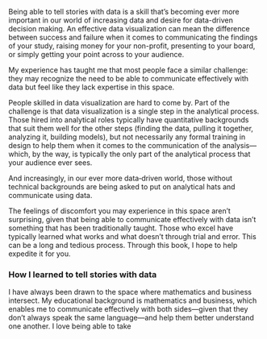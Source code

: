 Being able to tell stories with data is a skill that’s becoming ever more important in our world of increasing data and desire for data-driven decision making. An effective data visualization can mean the difference between success and failure when it comes to communicating the findings of your study, raising money for your non-profit, presenting to your board, or simply getting your point across to your audience.

My experience has taught me that most people face a similar challenge: they may recognize the need to be able to communicate effectively with data but feel like they lack expertise in this space. 

People skilled in data visualization are hard to come by. Part of the challenge is that data visualization is a single step in the analytical process. Those hired into analytical roles typically have quantitative backgrounds that suit them well for the other steps (finding the data, pulling it together, analyzing it, building models), but not necessarily any formal training in design to help them when it comes to the communication of the analysis—which, by the way, is typically the only part of the analytical process that your audience ever sees. 

And increasingly, in our ever more data‐driven world, those without technical backgrounds are being asked to put on analytical hats and communicate using data.

The feelings of discomfort you may experience in this space aren’t surprising, given that being able to communicate effectively with data isn’t something that has been traditionally taught. Those who excel have typically learned what works and what doesn’t through trial and error. This can be a long and tedious process. Through this book, I hope to help expedite it for you.

### How I learned to tell stories with data 

I have always been drawn to the space where mathematics and business intersect. My educational background is mathematics and business, which enables me to communicate effectively with both sides—given that they don’t always speak the same language—and help them better understand one another. I love being able to take
